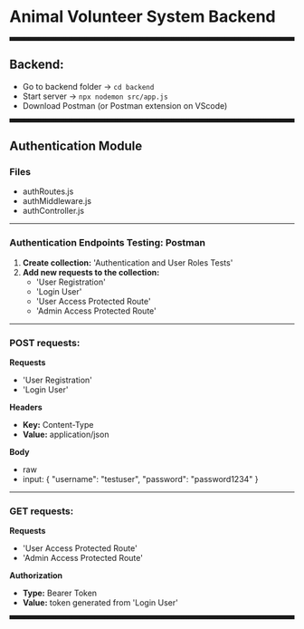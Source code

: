# Animal Volunteer System Backend
<hr style="border: 3px dashed ;">

## Backend: 
- Go to backend folder → ```cd backend```
- Start server → ```npx nodemon src/app.js```
- Download Postman (or Postman extension on VScode)

<hr style="border: 3px dashed ;">

## Authentication Module
### Files
- authRoutes.js
- authMiddleware.js
- authController.js

---

### Authentication Endpoints Testing: Postman
1. **Create collection:** 'Authentication and User Roles Tests'
2. **Add new requests to the collection:**
    - 'User Registration'
    - 'Login User'
    - 'User Access Protected Route'
    - 'Admin Access Protected Route'

---

### POST requests:
**Requests**
- 'User Registration'
- 'Login User'

**Headers**
- **Key:** Content-Type
- **Value:** application/json

**Body**
- raw
- input: 
{
    "username": "testuser",
    "password": "password1234"
}
---
### GET requests:
**Requests**
- 'User Access Protected Route'
- 'Admin Access Protected Route'

**Authorization**
- **Type:** Bearer Token
- **Value:** token generated from 'Login User'

<hr style="border: 3px dashed ;">